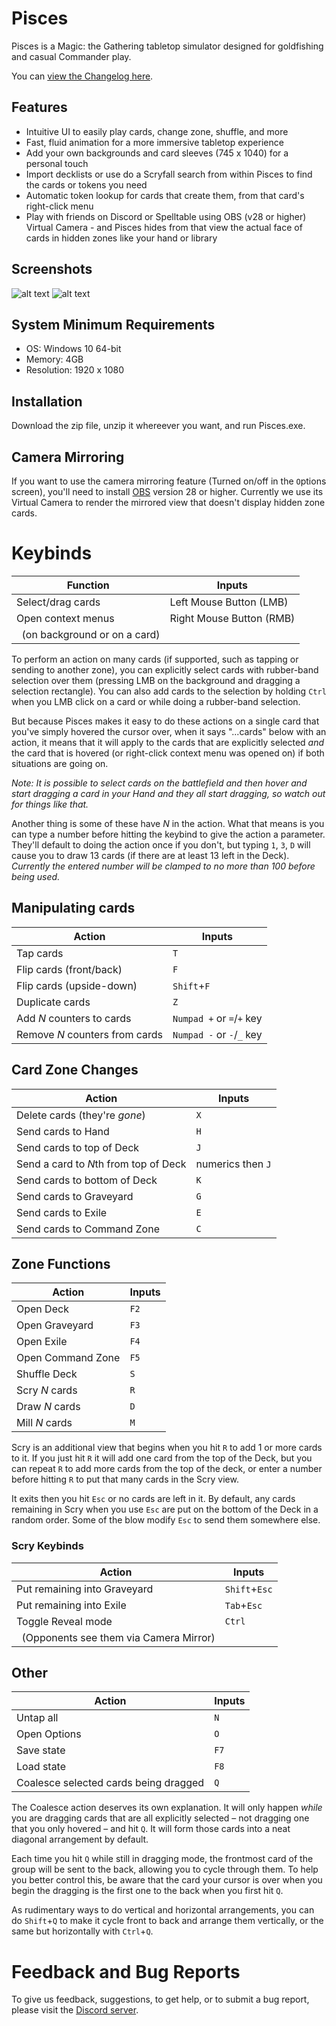 # Pisces
Pisces is a Magic: the Gathering tabletop simulator designed for goldfishing and casual Commander play.

You can [view the Changelog here](CHANGELOG.md).

## Features
- Intuitive UI to easily play cards, change zone, shuffle, and more
- Fast, fluid animation for a more immersive tabletop experience
- Add your own backgrounds and card sleeves (745 x 1040) for a personal touch
- Import decklists or use do a Scryfall search from within Pisces to find the cards or tokens you need
- Automatic token lookup for cards that create them, from that card's right-click menu
- Play with friends on Discord or Spelltable using OBS (v28 or higher) Virtual Camera - and Pisces hides from that view the actual face of cards in hidden zones like your hand or library

## Screenshots
![alt text](https://gamesfreaksa.info/pisces/assets/pisces-1080p.png "Pisces screenshot 1")
![alt text](https://gamesfreaksa.info/pisces/assets/pisces-1080p-2.png "Pisces screenshot 2")

## System Minimum Requirements
- OS: Windows 10 64-bit
- Memory: 4GB
- Resolution: 1920 x 1080

## Installation
Download the zip file, unzip it whereever you want, and run Pisces.exe.

## Camera Mirroring
If you want to use the camera mirroring feature (Turned on/off in the `O`ptions screen), you'll need to install [OBS](https://obsproject.com/download) version 28 or higher. Currently we use its Virtual Camera to render the mirrored view that doesn't display hidden zone cards.

# Keybinds
|Function|Inputs|
|-|-|
|Select/drag cards|Left Mouse Button (LMB)|
|Open context menus|Right Mouse Button (RMB)|
|&nbsp;&nbsp;(on background or on a card)||

To perform an action on many cards (if supported, such as tapping or sending to another zone), you can explicitly select cards with rubber-band selection over them (pressing LMB on the background and dragging a selection rectangle). You can also add cards to the selection by holding `Ctrl` when you LMB click on a card or while doing a rubber-band selection.

But because Pisces makes it easy to do these actions on a single card that you've simply hovered the cursor over, when it says "...cards" below with an action, it means that it will apply to the cards that are explicitly selected *and* the card that is hovered (or right-click context menu was opened on) if both situations are going on.

*Note: It is possible to select cards on the battlefield and then hover and start dragging a card in your Hand and they all start dragging, so watch out for things like that.*

Another thing is some of these have *N* in the action. What that means is you can type a number before hitting the keybind to give the action a parameter. They'll default to doing the action once if you don't, but typing `1`, `3`, `D` will cause you to draw 13 cards (if there are at least 13 left in the Deck). *Currently the entered number will be clamped to no more than 100 before being used.*

## Manipulating cards
|Action|Inputs|
|-|-|
|Tap cards|`T`|
|Flip cards (front/back)|`F`|
|Flip cards (upside-down)|`Shift`+`F`|
|Duplicate cards|`Z`|
|Add *N* counters to cards|`Numpad +` or `=`/`+` key|
|Remove *N* counters from cards|`Numpad -` or `-`/`_` key|

## Card Zone Changes
|Action|Inputs|
|-|-|
|Delete cards (they're *gone*)|`X`|
|Send cards to Hand|`H`|
|Send cards to top of Deck|`J`|
|Send a card to *N*th from top of Deck|numerics then `J`|
|Send cards to bottom of Deck|`K`|
|Send cards to Graveyard|`G`|
|Send cards to Exile|`E`|
|Send cards to Command Zone|`C`|

## Zone Functions
|Action|Inputs|
|-|-|
|Open Deck|`F2`|
|Open Graveyard|`F3`|
|Open Exile|`F4`|
|Open Command Zone|`F5`|
|Shuffle Deck|`S`|
|Scry *N* cards|`R`|
|Draw *N* cards|`D`|
|Mill *N* cards|`M`|

Scry is an additional view that begins when you hit `R` to add 1 or more cards to it. If you just hit `R` it will add one card from the top of the Deck, but you can repeat `R` to add more cards from the top of the deck, or enter a number before hitting `R` to put that many cards in the Scry view.

It exits then you hit `Esc` or no cards are left in it. By default, any cards remaining in Scry when you use `Esc` are put on the bottom of the Deck in a random order. Some of the blow modify `Esc` to send them somewhere else.

### Scry Keybinds
|Action|Inputs|
|-|-|
|Put remaining into Graveyard|`Shift`+`Esc`|
|Put remaining into Exile|`Tab`+`Esc`|
|Toggle Reveal mode|`Ctrl`|
|&nbsp;&nbsp;(Opponents see them via Camera Mirror)||

## Other
|Action|Inputs|
|-|-|
|Untap all|`N`|
|Open Options|`O`|
|Save state|`F7`|
|Load state|`F8`|
|Coalesce selected cards being dragged|`Q`|

The Coalesce action deserves its own explanation. It will only happen *while* you are dragging cards that are all explicitly selected &ndash; not dragging one that you only hovered &ndash; and hit `Q`. It will form those cards into a neat diagonal arrangement by default.

Each time you hit `Q` while still in dragging mode, the frontmost card of the group will be sent to the back, allowing you to cycle through them. To help you better control this, be aware that the card your cursor is over when you begin the dragging is the first one to the back when you first hit `Q`.

As rudimentary ways to do vertical and horizontal arrangements, you can do `Shift`+`Q` to make it cycle front to back and arrange them vertically, or the same but horizontally with `Ctrl`+`Q`.

# Feedback and Bug Reports
To give us feedback, suggestions, to get help, or to submit a bug report, please visit the [Discord server](https://discord.gg/XxrzyphTPd).
